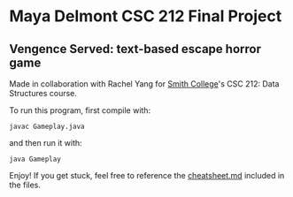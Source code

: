 # Maya Delmont CSC 212 Final Project

## Vengence Served: text-based escape horror game

Made in collaboration with Rachel Yang for [Smith College](https://smith.edu)'s CSC 212: Data Structures course.

To run this program, first compile with:

```
javac Gameplay.java
```

and then run it with:

```
java Gameplay
```

Enjoy! If you get stuck, feel free to reference the [cheatsheet.md](./cheatsheet.md) included in the files.

